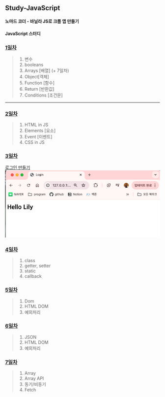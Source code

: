 ## Study-JavaScript
#### 노마드 코더 - 바닐라 JS로 크롬 앱 만들기
#### JavaScript 스터디

### [1일차](https://github.com/KangJeoungMi/Study-JavaScript/blob/master/markdown/day01.md)

> 1. 변수
> 2. booleans
> 3. Arrays [배열] (+ 7일차)
> 4. Object[객체]
> 5. Function [함수]
> 6. Return [반환값]
> 7. Conditions [조건문]
---

### [2일차](https://github.com/KangJeoungMi/Study-JavaScript/blob/master/markdown/day02.md)

> 1. HTML in JS
> 2. Elements [요소]
> 3. Event [이벤트]
> 4. CSS in JS

### [3일차](https://github.com/KangJeoungMi/Study-JavaScript/blob/master/markdown/Login.md)

[로그인 만들기](https://github.com/KangJeoungMi/Study-JavaScript/blob/master/markdown/Login.md)
![img_1.png](/images/Login/img04.png)

### [4일차](https://github.com/KangJeoungMi/Study-JavaScript/blob/master/markdown/day04.md)
> 1. class
> 2. getter, setter
> 3. static
> 4. callback

### [5일차](https://github.com/KangJeoungMi/Study-JavaScript/blob/master/markdown/day05.md)
> 1. Dom
> 2. HTML DOM
> 3. 예외처리

### [6일차](https://github.com/KangJeoungMi/Study-JavaScript/blob/master/markdown/day06.md)
> 1. JSON
> 2. HTML DOM
> 3. 예외처리

### [7일차](https://github.com/KangJeoungMi/Study-JavaScript/blob/master/markdown/day07.md)
> 1. Array
> 2. Array API
> 3. 동기/비동기
> 4. Fetch
